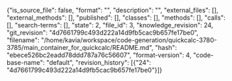 {"is_source_file": false, "format": "", "description": "", "external_files": [], "external_methods": [], "published": [], "classes": [], "methods": [], "calls": [], "search-terms": [], "state": 2, "file_id": 3, "knowledge_revision": 24, "git_revision": "4d7661799c493d222a14d9fb5cac9b657fe17be0", "filename": "/home/kavia/workspace/code-generation/quickcalc-3780-3785/main_container_for_quickcalc/README.md", "hash": "ebece526bc2eadd78ddd787a76c56607", "format-version": 4, "code-base-name": "default", "revision_history": [{"24": "4d7661799c493d222a14d9fb5cac9b657fe17be0"}]}